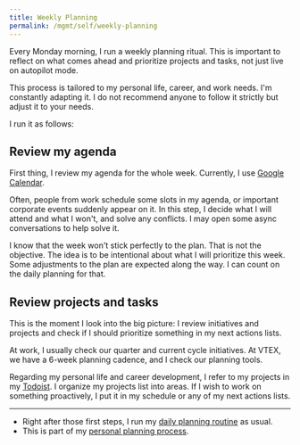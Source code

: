 ```yaml
---
title: Weekly Planning
permalink: /mgmt/self/weekly-planning
---
```


Every Monday morning, I run a weekly planning ritual. This is important to reflect on what comes ahead and prioritize projects and tasks, not just live on autopilot mode.

This process is tailored to my personal life, career, and work needs. I'm constantly adapting it. I do not recommend anyone to follow it strictly but adjust it to your needs.

I run it as follows:

## Review my agenda

First thing, I review my agenda for the whole week. Currently, I use [Google Calendar](https://calendar.google.com).

Often, people from work schedule some slots in my agenda, or important corporate events suddenly appear on it. In this step, I decide what I will attend and what I won't, and solve any conflicts. I may open some async conversations to help solve it.

I know that the week won't stick perfectly to the plan. That is not the objective. The idea is to be intentional about what I will prioritize this week. Some adjustments to the plan are expected along the way. I can count on the daily planning for that.

## Review projects and tasks

This is the moment I look into the big picture: I review initiatives and projects and check if I should prioritize something in my next actions lists. 

At work, I usually check our quarter and current cycle initiatives. At VTEX, we have a 6-week planning cadence, and I check our planning tools.

Regarding my personal life and career development, I refer to my projects in my [Todoist](https://todoist.com). I organize my projects list into areas. If I wish to work on something proactively, I put it in my schedule or any of my next actions lists.

---

- Right after those first steps, I run my [daily planning routine](/mgmt/self/daily-planning) as usual.
- This is part of my [personal planning process](/mgmt/self/personal-planning).